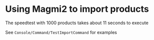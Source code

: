 # Using Magmi2 to import products

The speedtest with 1000 products takes about 11 seconds to execute

See `Console/Command/TestImportCommand` for examples
